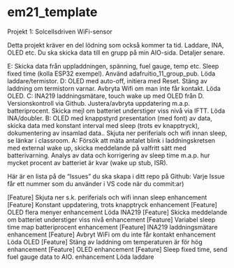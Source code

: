 # em21_template

Projekt 1: Solcellsdriven WiFi-sensor

Detta projekt kräver en del lödning som också kommer ta tid. Laddare, INA, OLED etc.
Du ska skicka data till en grupp på min AIO-sida. Detaljer senare.

E:	Skicka data från uppladdningen, spänning, fuel gauge, temp etc. 
	Sleep fixed time (kolla ESP32 exempel). Använd adafruitio_11_group_pub. 
	Löda laddare/termistor.
D:	OLED med auto-off, initiera med Reset. Stäng av laddning om termistorn varnar. 
	Avbryta Wifi om man inte får kontakt. Löda OLED.
C:	INA219 laddningsmätare, touch wake up med OLED från D. Versionskontroll via 
	Github. Justera/avbryta uppdatering m.a.p. batteriprocent. Skicka mejl om
	batteriet understiger viss nivå via IFTT.
	Löda INA/doubler.
B:	OLED med knappstyrd presentation (med font) av data, skicka data med 
	konstant interval med sleep (trots ev knapptryck), dokumentering av 
	insamlad data.. Skjuta ner periferials och wifi innan sleep, se länkar i classroom.
A:	Försök att mäta antalet blink i laddningskretsen med external wake up, skicka 
	meddelande på valfritt sätt med batterivarning.
	Analys av data och korrigering av sleep time m.a.p. hur mycket procent av
	batteriet är kvar (wake up stub, ISR).
	
Här är en lista på de “Issues” du ska skapa i ditt repo på Github:
Varje Issue får ett nummer som du använder i VS code när du commit:ar)

[Feature] Skjuta ner s.k. periferials och wifi innan sleep enhancement
[Feature] Konstant uppdatering, trots knapptryck enhancement
[Feature] OLED flera menyer enhancement
Löda INA219
[Feature] Skicka meddelande om batteriet understiger viss nivå enhancement
[Feature] Variabel sleep time map batteriprocent enhancement
[Feature] INA219 laddningsmätare enhancement
[Feature] Avbryt WiFi om du inte får kontakt enhancement
Löda OLED
[Feature] Stäng av laddning om temperaturen är för hög enhancement
[Feature] OLED enhancement
[Feature] Sleep fixed time, send fuel gauge data to AIO. enhancement
Löda laddare
	
	

